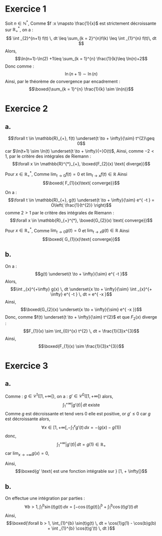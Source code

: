 # Exercice 1
Soit $n \in \mathbb{N}^{*}$, 
Comme $f :x \mapsto \frac{1}{x}$ est strictement décroissante sur $\mathbb{R}^{*}_{+}$, on a : 
$$ \int  _{2}^{n+1} f(t) \, dt \leq \sum_{k = 2}^{n}f(k) \leq \int _{1}^{n} f(t)\, dt $$
Alors, 
$$\ln(n+1)-\ln(2) +1\leq \sum_{k = 1}^{n} \frac{1}{k}\leq \ln(n)+2$$
Donc comme :
$$\ln(n+1) \sim \ln(n)$$
Ainsi, par le théorème de convergence par encadrement :
$$\boxed{\sum_{k = 1}^{n} \frac{1}{k} \sim \ln(n)}$$

# Exercice 2
## a.
$$\forall t \in \mathbb{R}_{+}, f(t) \underset{t \to + \infty}{\sim} t^{2}\geq 0$$
car $\ln(t+1) \sim \ln(t) \underset{t \to + \infty}{=}O(t)$, 
Ainsi, comme $-2 < 1$, par le critère des intégrales de Riemann : 
$$\forall x \in \mathbb{R}^{*}_{+}, \boxed{F_{2}(x) \text{ diverge}}$$

Pour $x \in \mathbb{R}_{+}^{*}$, 
Comme $\lim_{ t \to 0 } f(t) =0$ et $\lim_{ t \to x } f(t) \in \mathbb{R}$ Ainsi
$$\boxed{ F_{1}(x)\text{ converge}}$$

On a :
$$\forall t \in \mathbb{R}_{+}, g(t) \underset{t \to + \infty}{\sim} e^{ -t } = O\left( \frac{1}{t^{2}} \right)$$
comme $2>1$ par le critère des intégrales de Riemann : 
$$\forall x \in \mathbb{R}_{+}^{*}, \boxed{G_{2}(x) \text{ converge}}$$

Pour $x \in \mathbb{R}_{+}^{*}$, 
Comme $\lim_{ t \to 0 } g(t) = 0$ et $\lim_{ t \to x } g(t) \in \mathbb{R}$ Ainsi
$$\boxed{ G_{1}(x)\text{ converge}}$$

## b.
On a : 
$$g(t) \underset{t \to + \infty}{\sim} e^{ -t }$$
Alors, 
$$\int _{x}^{+\infty} g(x) \, dt \underset{x \to + \infty}{\sim} \int _{x}^{+ \infty} e^{ -t } \, dt = e^{ -x }$$
Ainsi, 
$$\boxed{G_{2}(x) \underset{x \to + \infty}{\sim} e^{ -x }}$$
Donc, 
comme $f(t) \underset{t \to + \infty}{\sim} t^{2}$ et que $F_{2}(x)$ diverge : 
$$F_{1}(x) \sim \int_{0}^{x} t^{2} \, dt = \frac{1}{3}x^{3}$$
Ainsi, 
$$\boxed{F_{1}(x) \sim \frac{1}{3}x^{3}}$$

# Exercice 3
## a.
Comme : $g \in \mathcal{C}^{1}([1, + \infty[)$, on a : $g' \in \mathcal{C}^{0}([1, + \infty[)$ alors, 
$$\int _{1}^{+ \infty} \left| g'(t)\right| \, dt \text{ existe}$$
Comme $g$ est décroissante et tend vers $0$ elle est positive, or $g'\leq 0$ car $g$ est décroissante alors, 
$$\forall x \in [1, + \infty[, -\int _{1}^{x} g'(t) \, dx = -(g(x)-g(1))$$
donc, 
$$\int_{1}^{+ \infty} \left| g'(t) \right| \, dt = g(1) \in \mathbb{R}_{+}$$
car $\lim_{ x \to +\infty } g(x) = 0$, 

Ainsi, 
$$\boxed{g' \text{ est une fonction intégrable sur } [1, + \infty[}$$


## b.
On effectue une intégration par parties : 
$$\forall b > 1, \int_{1}^{b} \sin(t)g(t) \, dx = [-\cos(t)g(t)]_{1}^{b} + \int _{1}^{b} \cos(t)g'(t) \, dt$$
Ainsi, 
$$\boxed{\forall b > 1, \int_{1}^{b} \sin(t)g(t)  \, dt = \cos(1)g(1) - \cos(b)g(b) + \int _{1}^{b} \cos(t)g'(t) \, dt }$$